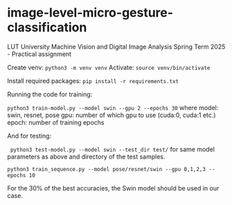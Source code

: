# image-level-micro-gesture-classification
LUT University Machine Vision and Digital Image Analysis Spring Term 2025 - Practical assignment

Create venv:
```python3 -m venv venv```
Activate:
```source venv/bin/activate```

Install required packages:
```pip install -r requirements.txt```

Running the code for training:


```python3 train-model.py --model swin --gpu 2 --epochs 30```
where model: swin, resnet, pose
    gpu: number of which gpu to use (cuda:0, cuda:1 etc.)
    epoch: number of training epochs

And for testing:

``` python3 test-model.py --model swin --test_dir test/```
for same model parameters as above and directory of the test samples.

```python3 train_sequence.py --model pose/resnet/swin --gpu 0,1,2,3 --epochs 10```


For the 30% of the best accuracies, the Swin model should be used in our case. 
